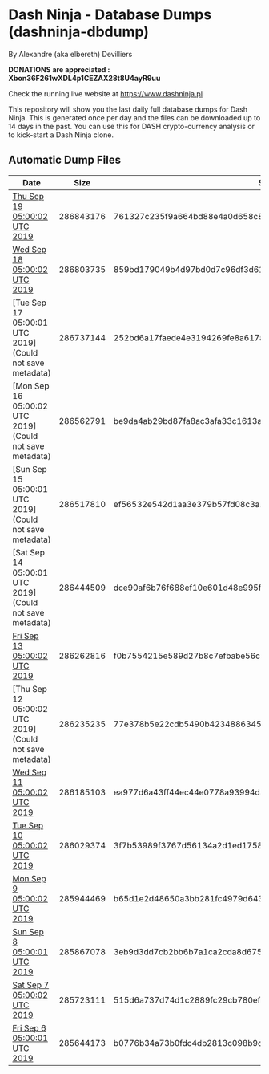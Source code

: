 # Dash Ninja - Database Dumps (dashninja-dbdump)
By Alexandre (aka elbereth) Devilliers

**DONATIONS are appreciated : Xbon36F261wXDL4p1CEZAX28t8U4ayR9uu**

Check the running live website at https://www.dashninja.pl

This repository will show you the last daily full database dumps for Dash Ninja. This is generated once per day and the files can be downloaded up to 14 days in the past.
You can use this for DASH crypto-currency analysis or to kick-start a Dash Ninja clone.


## Automatic Dump Files
| Date | Size | SHA256 |
|--|--|--|
| [Thu Sep 19 05:00:02 UTC 2019](https://transfer.sh/cmSJA/dashninja-dbdump-20190919070002.tar.bz2) | 286843176 | 761327c235f9a664bd88e4a0d658c815d2119337843c9404395ea33ed119eb5e | 
| [Wed Sep 18 05:00:02 UTC 2019](https://transfer.sh/82ZMY/dashninja-dbdump-20190918070002.tar.bz2) | 286803735 | 859bd179049b4d97bd0d7c96df3d61a648cf003a56850e133f719c24297a1779 | 
| [Tue Sep 17 05:00:01 UTC 2019](Could not save metadata) | 286737144 | 252bd6a17faede4e3194269fe8a617adbaea74a44145d87759a35d5c681228e8 | 
| [Mon Sep 16 05:00:02 UTC 2019](Could not save metadata) | 286562791 | be9da4ab29bd87fa8ac3afa33c1613a4fff8d15c9070c455d5a380fc8bf82bd9 | 
| [Sun Sep 15 05:00:01 UTC 2019](Could not save metadata) | 286517810 | ef56532e542d1aa3e379b57fd08c3a1fbd2aba53cac04c1ac5b1208b617f62c5 | 
| [Sat Sep 14 05:00:01 UTC 2019](Could not save metadata) | 286444509 | dce90af6b76f688ef10e601d48e995f0fec42b4de3522dabcce7ef53bd967897 | 
| [Fri Sep 13 05:00:02 UTC 2019](https://transfer.sh/y5dV0/dashninja-dbdump-20190913070002.tar.bz2) | 286262816 | f0b7554215e589d27b8c7efbabe56c50eec99382882c9ee4fb2628249e76a168 | 
| [Thu Sep 12 05:00:02 UTC 2019](Could not save metadata) | 286235235 | 77e378b5e22cdb5490b423488634512a78ee51bc165cc08fe1637c527aa67eb6 | 
| [Wed Sep 11 05:00:02 UTC 2019]() | 286185103 | ea977d6a43ff44ec44e0778a93994d349baefe3e16a226c4bc185da0f7eeba3b | 
| [Tue Sep 10 05:00:02 UTC 2019](https://transfer.sh/wTnkU/dashninja-dbdump-20190910070002.tar.bz2) | 286029374 | 3f7b53989f3767d56134a2d1ed1758063fbb0439919fec12181f3070bebf5ed2 | 
| [Mon Sep  9 05:00:02 UTC 2019](https://transfer.sh/114ngM/dashninja-dbdump-20190909070002.tar.bz2) | 285944469 | b65d1e2d48650a3bb281fc4979d6434258d7e06d2f4c336af39d221d1d1e14d1 | 
| [Sun Sep  8 05:00:01 UTC 2019](https://transfer.sh/hwYcJ/dashninja-dbdump-20190908070001.tar.bz2) | 285867078 | 3eb9d3dd7cb2bb6b7a1ca2cda8d675c31212a5046f61835286c0bf96e2ea5fb1 | 
| [Sat Sep  7 05:00:02 UTC 2019](https://transfer.sh/14ICHm/dashninja-dbdump-20190907070002.tar.bz2) | 285723111 | 515d6a737d74d1c2889fc29cb780ef4534a2c946894b95223b408d3d58827836 | 
| [Fri Sep  6 05:00:01 UTC 2019](https://transfer.sh/KQHfm/dashninja-dbdump-20190906070001.tar.bz2) | 285644173 | b0776b34a73b0fdc4db2813c098b9df1a8af6b11372ad779fee3753876263942 | 
